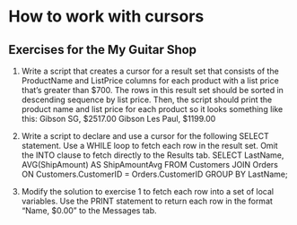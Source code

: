 # How to work with cursors
## Exercises for the My Guitar Shop

1.	Write a script that creates a cursor for a result set that consists of the ProductName and ListPrice columns for each product with a list price that’s greater than $700. The rows in this result set should be sorted in descending sequence by list price. Then, the script should print the product name and list price for each product so it looks something like this:
Gibson SG, $2517.00
Gibson Les Paul, $1199.00

2.	Write a script to declare and use a cursor for the following SELECT statement. Use a WHILE loop to fetch each row in the result set. Omit the INTO clause to fetch directly to the Results tab.
SELECT LastName, AVG(ShipAmount) AS ShipAmountAvg
FROM Customers JOIN Orders
    ON Customers.CustomerID = Orders.CustomerID
GROUP BY LastName;

3.	Modify the solution to exercise 1 to fetch each row into a set of local variables. Use the PRINT statement to return each row in the format “Name, $0.00” to the Messages tab.
